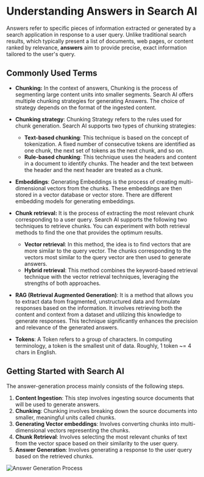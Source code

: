 
# Understanding Answers in Search AI

Answers refer to specific pieces of information extracted or generated by a search application in response to a user query. Unlike traditional search results, which typically present a list of documents, web pages, or content ranked by relevance, **answers** aim to provide precise, exact information tailored to the user's query.

## Commonly Used Terms

* **Chunking:** In the context of answers, Chunking is the process of segmenting large content units into smaller segments. Search AI offers multiple chunking strategies for generating Answers. The choice of strategy depends on the format of the ingested content.

* **Chunking strategy**: Chunking Strategy refers to the rules used for chunk generation. Search AI supports two types of chunking strategies: 
    * **Text-based chunking**: This technique is based on the concept of tokenization. A fixed number of consecutive tokens are identified as one chunk, the next set of tokens as the next chunk, and so on. 
    * **Rule-based chunking**: This technique uses the headers and content in a document to identify chunks. The header and the text between the header and the next header are treated as a chunk. 
* **Embeddings**: Generating Embeddings is the process of creating multi-dimensional vectors from the chunks. These embeddings are then stored in a vector database or vector store. There are different embedding models for generating embeddings. 
* **Chunk retrieval:** It is the process of extracting the most relevant chunk corresponding to a user query. Search AI supports the following two techniques to retrieve chunks. You can experiment with both retrieval methods to find the one that provides the optimum results.
    * **Vector retrieval**: In this method,  the idea is to find vectors that are more similar to the query vector. The chunks corresponding to the vectors most similar to the query vector are then used to generate answers.
    * **Hybrid retrieval**: This method combines the keyword-based retrieval technique with the vector retrieval techniques, leveraging the strengths of both approaches. 
* **RAG (Retrieval Augmented Generation)**: It is a method that allows you to extract data from fragmented, unstructured data and formulate responses based on the information. It involves retrieving both the content and context from a dataset and utilizing this knowledge to generate responses. This technique significantly enhances the precision and relevance of the generated answers.
* **Tokens**: A Token refers to a group of characters. In computing terminology, a token is the smallest unit of data. Roughly, 1 token ~= 4 chars in English.

## Getting Started with Search AI

The answer-generation process mainly consists of the following steps.


1. **Content Ingestion**: This step involves ingesting source documents that will be used to generate answers.
2. **Chunking**: Chunking involves breaking down the source documents into smaller, meaningful units called chunks.
3. **Generating Vector embeddings**: Involves converting chunks into multi-dimensional vectors representing the chunks.
4. **Chunk Retrieval**: Involves selecting the most relevant chunks of text from the vector space based on their similarity to the user query.
5. **Answer Generation**: Involves generating a response to the user query based on the retrieved chunks. 

![Answer Generation Process](../images/answer-generation-process.png "Answer Generation Process")

